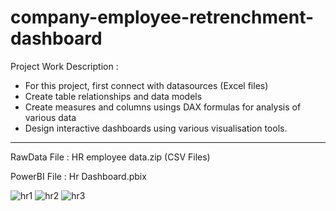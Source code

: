 # company-employee-retrenchment-dashboard

Project Work Description :

- For this project, first connect with datasources (Excel files)
- Create table relationships and data models
- Create measures and columns usings DAX formulas for analysis of various data
- Design interactive dashboards using various visualisation tools.

-------------------------------------------

RawData File : HR employee data.zip (CSV Files)

PowerBI File : Hr Dashboard.pbix

![hr1](https://github.com/mkumawat20/Suicides-in-India-dashboard/assets/131505771/56023129-0035-44b5-8948-8a19e6091737)
![hr2](https://github.com/mkumawat20/Suicides-in-India-dashboard/assets/131505771/7328bb74-bad7-401e-86dc-ecf9c40f087e)
![hr3](https://github.com/mkumawat20/Suicides-in-India-dashboard/assets/131505771/8c14a005-469a-4384-a0c5-b3d45d290c88)
